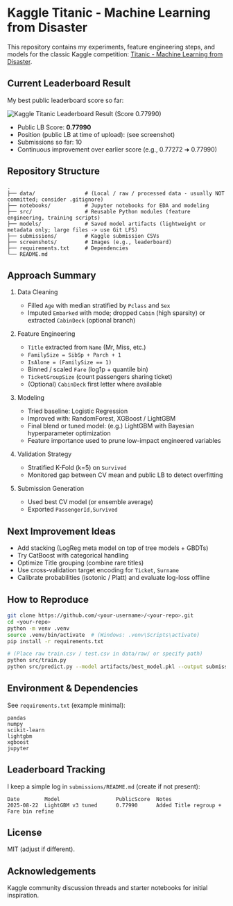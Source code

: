 # Kaggle Titanic - Machine Learning from Disaster

This repository contains my experiments, feature engineering steps, and models for the classic Kaggle competition: [Titanic - Machine Learning from Disaster](https://www.kaggle.com/competitions/titanic).

## Current Leaderboard Result

<!-- SECTION START: LEADERBOARD -->
My best public leaderboard score so far:

![Kaggle Titanic Leaderboard Result (Score 0.77990)](screenshots/titanic_leaderboard.png)

- Public LB Score: **0.77990**
- Position (public LB at time of upload): (see screenshot)
- Submissions so far: 10
- Continuous improvement over earlier score (e.g., 0.77272 ➜ 0.77990)
<!-- SECTION END: LEADERBOARD -->

## Repository Structure

```
.
├── data/                # (Local / raw / processed data - usually NOT committed; consider .gitignore)
├── notebooks/           # Jupyter notebooks for EDA and modeling
├── src/                 # Reusable Python modules (feature engineering, training scripts)
├── models/              # Saved model artifacts (lightweight or metadata only; large files -> use Git LFS)
├── submissions/         # Kaggle submission CSVs
├── screenshots/         # Images (e.g., leaderboard)
├── requirements.txt     # Dependencies
└── README.md
```

## Approach Summary

1. Data Cleaning
   - Filled `Age` with median stratified by `Pclass` and `Sex`
   - Imputed `Embarked` with mode; dropped `Cabin` (high sparsity) or extracted `CabinDeck` (optional branch)

2. Feature Engineering
   - `Title` extracted from `Name` (Mr, Miss, etc.)
   - `FamilySize = SibSp + Parch + 1`
   - `IsAlone = (FamilySize == 1)`
   - Binned / scaled `Fare` (log1p + quantile bin)
   - `TicketGroupSize` (count passengers sharing ticket)
   - (Optional) `CabinDeck` first letter where available

3. Modeling
   - Tried baseline: Logistic Regression
   - Improved with: RandomForest, XGBoost / LightGBM
   - Final blend or tuned model: (e.g.) LightGBM with Bayesian hyperparameter optimization
   - Feature importance used to prune low-impact engineered variables

4. Validation Strategy
   - Stratified K-Fold (k=5) on `Survived`
   - Monitored gap between CV mean and public LB to detect overfitting

5. Submission Generation
   - Used best CV model (or ensemble average)
   - Exported `PassengerId,Survived`

## Next Improvement Ideas

- Add stacking (LogReg meta model on top of tree models + GBDTs)
- Try CatBoost with categorical handling
- Optimize Title grouping (combine rare titles)
- Use cross-validation target encoding for `Ticket`, `Surname`
- Calibrate probabilities (isotonic / Platt) and evaluate log-loss offline

## How to Reproduce

```bash
git clone https://github.com/<your-username>/<your-repo>.git
cd <your-repo>
python -m venv .venv
source .venv/bin/activate  # (Windows: .venv\Scripts\activate)
pip install -r requirements.txt

# (Place raw train.csv / test.csv in data/raw/ or specify path)
python src/train.py
python src/predict.py --model artifacts/best_model.pkl --output submissions/submission_<date>.csv
```

## Environment & Dependencies

See `requirements.txt` (example minimal):

```text
pandas
numpy
scikit-learn
lightgbm
xgboost
jupyter
```

## Leaderboard Tracking

I keep a simple log in `submissions/README.md` (create if not present):

```text
Date        Model                  PublicScore  Notes
2025-08-22  LightGBM v3 tuned      0.77990      Added Title regroup + Fare bin refine
```

## License

MIT (adjust if different).

## Acknowledgements

Kaggle community discussion threads and starter notebooks for initial inspiration.
